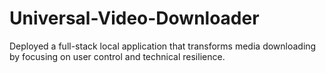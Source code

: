 # Universal-Video-Downloader
Deployed a full-stack local application that transforms media downloading by focusing on user control and technical resilience.
